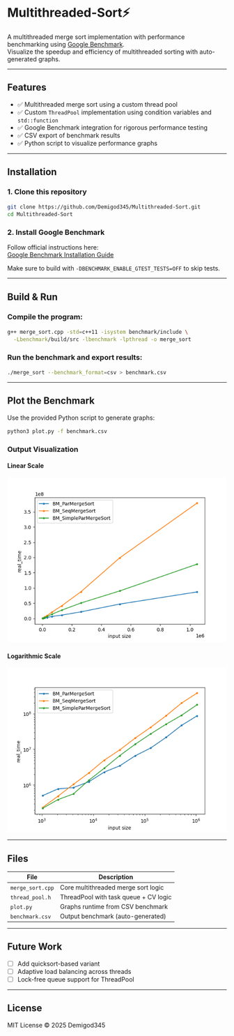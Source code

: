 # Multithreaded-Sort⚡

A multithreaded merge sort implementation with performance benchmarking using [Google Benchmark](https://github.com/google/benchmark).  
Visualize the speedup and efficiency of multithreaded sorting with auto-generated graphs.

---

## Features

- ✅ Multithreaded merge sort using a custom thread pool
- ✅ Custom `ThreadPool` implementation using condition variables and `std::function`
- ✅ Google Benchmark integration for rigorous performance testing
- ✅ CSV export of benchmark results
- ✅ Python script to visualize performance graphs

---

## Installation

### 1. Clone this repository
```bash
git clone https://github.com/Demigod345/Multithreaded-Sort.git
cd Multithreaded-Sort
```

### 2. Install Google Benchmark

Follow official instructions here:  
 [Google Benchmark Installation Guide](https://github.com/google/benchmark#installation)

Make sure to build with `-DBENCHMARK_ENABLE_GTEST_TESTS=OFF` to skip tests.

---

## Build & Run

### Compile the program:
```bash
g++ merge_sort.cpp -std=c++11 -isystem benchmark/include \
  -Lbenchmark/build/src -lbenchmark -lpthread -o merge_sort
```

### Run the benchmark and export results:
```bash
./merge_sort --benchmark_format=csv > benchmark.csv
```

---

## Plot the Benchmark

Use the provided Python script to generate graphs:

```bash
python3 plot.py -f benchmark.csv
```

### Output Visualization

#### Linear Scale
![Benchmark Graph - Linear Scale](output.png)

#### Logarithmic Scale
![Benchmark Graph - Logarithmic Scale](output_log.png)

---

## Files

| File         | Description                            |
|--------------|----------------------------------------|
| `merge_sort.cpp` | Core multithreaded merge sort logic   |
| `thread_pool.h`   | ThreadPool with task queue + CV logic |
| `plot.py`        | Graphs runtime from CSV benchmark     |
| `benchmark.csv`  | Output benchmark (auto-generated)     |

---

## Future Work

- [ ] Add quicksort-based variant
- [ ] Adaptive load balancing across threads
- [ ] Lock-free queue support for ThreadPool

---

## License

MIT License ©️ 2025 Demigod345
